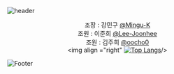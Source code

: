 ![header](https://capsule-render.vercel.app/api?type=rounded&color=auto&height=120&section=header&text=3조github!&fontSize=40)

<div align="center">
  
  조장 : 강민구 [@Mingu-K](https://github.com/Mingu-K)   
  조원 : 이준희 [@Lee-Joonhee](https://github.com/Lee-Joonhee)    
  조원 : 김주희 [@oocho0](https://github.com/oocho0)   
  <img align ="right" [![Top Langs](https://github-readme-stats.vercel.app/api/top-langs/?username=oocho0)](https://github.com/oocho0/github-readme-stats)/>
</div>

![Footer](https://capsule-render.vercel.app/api?type=waving&color=auto&height=150&section=footer)

